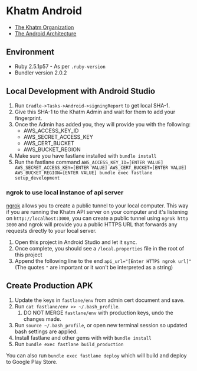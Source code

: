 # Khatm Android

- [The Khatm Organization](https://khatm.org/)
- [The Android Architecture](https://github.com/khatm-org/khatm-android/wiki/Architecture)

## Environment
- Ruby 2.5.1p57 - As per `.ruby-version`
- Bundler version 2.0.2

## Local Development with Android Studio

1. Run `Gradle->Tasks->Android->signingReport` to get local SHA-1.
1. Give this SHA-1 to the Khatm Admin and wait for them to add your fingerprint.
1. Once the Admin has added you, they will provide you with the following:
    - AWS_ACCESS_KEY_ID
    - AWS_SECRET_ACCESS_KEY
    - AWS_CERT_BUCKET
    - AWS_BUCKET_REGION
1. Make sure you have fastlane installed with `bundle install`
1. Run the fastlane command `AWS_ACCESS_KEY_ID=[ENTER VALUE] AWS_SECRET_ACCESS_KEY=[ENTER VALUE] AWS_CERT_BUCKET=[ENTER VALUE] AWS_BUCKET_REGION=[ENTER VALUE] bundle exec fastlane setup_development`

### ngrok to use local instance of api server
[ngrok](https://ngrok.com/) allows you to create a public tunnel to your local computer. This way if you are running the Khatm API server on your computer and it's listening on `http://localhost:3000`, you can create a public tunnel using `ngrok http 3000` and ngrok will provide you a public HTTPS URL that forwards any requests directly to your local server.

1. Open this project in Android Studio and let it sync.
1. Once complete, you should see a `/local.properties` file in the root of this project
1. Append the following line to the end `api_url="[Enter HTTPS ngrok url]"` (The quotes `"` are important or it won't be interpreted as a string)

## Create Production APK

1. Update the keys in `fastlane/env` from admin cert document and save.
1. Run `cat fastlane/env >> ~/.bash_profile`.
    1. DO NOT MERGE `fastlane/env` with production keys, undo the changes made.
1. Run `source ~/.bash_profile`, or open new terminal session so updated bash settings are applied.
1. Install fastlane and other gems with with `bundle install`
1. Run `bundle exec fastlane build_production`

You can also run `bundle exec fastlane deploy` which will build and deploy to Google Play Store.

